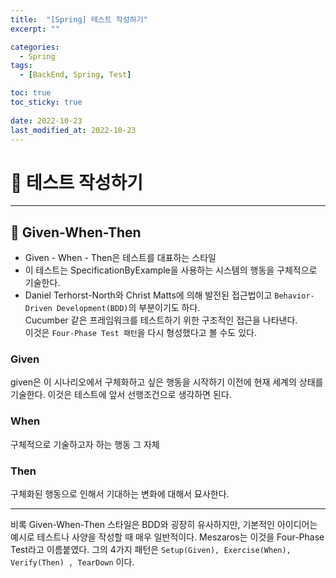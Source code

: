 ```yaml
---
title:  "[Spring] 테스트 작성하기"
excerpt: "" 

categories:
  - Spring
tags:
  - [BackEnd, Spring, Test]

toc: true
toc_sticky: true
 
date: 2022-10-23
last_modified_at: 2022-10-23
---
```


# 🚀 테스트 작성하기
---
## 📝 Given-When-Then
- Given - When - Then은 테스트를 대표하는 스타일
- 이 테스트는 SpecificationByExample을 사용하는 시스템의 행동을 구체적으로 기술한다.
- Daniel Terhorst-North와 Christ Matts에 의해 발전된 접근법이고 `Behavior-Driven Development(BDD)`의 부분이기도 하다.   
  Cucumber 같은 프레임워크를 테스트하기 위한 구조적인 접근을 나타낸다.   
  이것은 `Four-Phase Test 패턴`을 다시 형성했다고 볼 수도 있다.

### Given
given은 이 시나리오에서 구체화하고 싶은 행동을 시작하기 이전에 현재 세계의 상태를 기술한다. 
이것은 테스트에 앞서 선행조건으로 생각하면 된다.

### When
구체적으로 기술하고자 하는 행동 그 자체

### Then
구체화된 행동으로 인해서 기대하는 변화에 대해서 묘사한다.

---
비록 Given-When-Then 스타일은 BDD와 굉장히 유사하지만, 기본적인 아이디어는 예시로 테스트나 사양을 작성할 때 매우 일반적이다. 
Meszaros는 이것을 Four-Phase Test라고 이름붙였다. 그의 4가지 패턴은 `Setup(Given), Exercise(When), Verify(Then) , TearDown` 이다.
